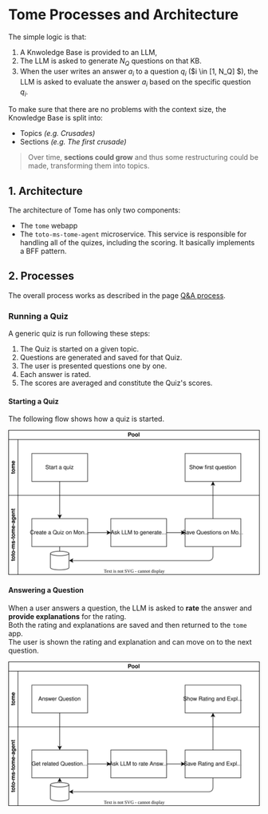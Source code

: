 # Tome Processes and Architecture

The simple logic is that: 
1. A Knwoledge Base is provided to an LLM,
2. The LLM is asked to generate $N_Q$ questions on that KB. 
3. When the user writes an answer $a_i$ to a question $q_i$ ($i \in [1, N_Q] $), the LLM is asked to evaluate the answer $a_i$ based on the specific question $q_i$. 

To make sure that there are no problems with the context size, the Knowledge Base is split into:
* Topics *(e.g. Crusades)*
* Sections *(e.g. The first crusade)* 

> Over time, **sections could grow** and thus some restructuring could be made, transforming them into topics. 


## 1. Architecture
The architecture of Tome has only two components: 
* The `tome` webapp 
* The `toto-ms-tome-agent` microservice. This service is responsible for handling all of the quizes, including the scoring. It basically implements a BFF pattern.

## 2. Processes
The overall process works as described in the page [Q&A process](./qanda.md). 

### Running a Quiz
A generic quiz is run following these steps: 
1. The Quiz is started on a given topic. 
2. Questions are generated and saved for that Quiz. 
3. The user is presented questions one by one. 
4. Each answer is rated. 
5. The scores are averaged and constitute the Quiz's scores. 

#### Starting a Quiz
The following flow shows how a quiz is started. 

![](./drawings/startquiz.drawio.svg)

#### Answering a Question
When a user answers a question, the LLM is asked to **rate** the answer and **provide explanations** for the rating. <br>
Both the rating and explanations are saved and then returned to the `tome` app. <br>
The user is shown the rating and explanation and can move on to the next question.

![](./drawings/answerquestion.drawio.svg)